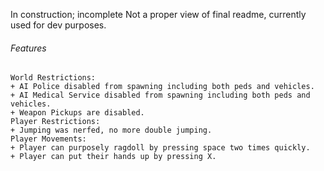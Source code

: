 In construction; incomplete
Not a proper view of final readme, currently used for dev purposes.
###### Features
```
World Restrictions:
+ AI Police disabled from spawning including both peds and vehicles.
+ AI Medical Service disabled from spawning including both peds and vehicles.
+ Weapon Pickups are disabled.
Player Restrictions:
+ Jumping was nerfed, no more double jumping.
Player Movements:
+ Player can purposely ragdoll by pressing space two times quickly.
+ Player can put their hands up by pressing X.
```
